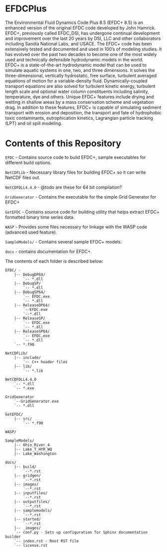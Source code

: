 # EFDCPlus

The Environmental Fluid Dynamics Code Plus 8.5 (EFDC+ 8.5) is an enhanced version of the original EFDC code developed by John Hamrick.  EFDC+, previously called EFDC_DSI, has undergone continual development and improvement over the last 20 years by DSI, LLC and other collaborators including Sandia National Labs, and USACE.  The EFDC+ code has been extensively tested and documented and used in 100’s of modeling studies.  It has evolved over the past two decades to become one of the most widely used and technically defensible hydrodynamic models in the world.  
EFDC+ is a state-of-the-art hydrodynamic model that can be used to simulate aquatic systems in one, two, and three dimensions.  It solves the three-dimensional, vertically hydrostatic, free surface, turbulent averaged equations of motion for a variable-density fluid.  Dynamically-coupled transport equations are also solved for turbulent kinetic energy, turbulent length scale and optional water column constituents including salinity, temperature, dye and others.  Unique EFDC+ features include drying and wetting in shallow areas by a mass conservation scheme and vegetation drag.  In addition to these features, EFDC+ is capable of simulating sediment transport with erosion and deposition, the transport and fate of hydrophobic toxic contaminants, eutrophication kinetics, Lagrangian particle tracking (LPT) and oil spill modeling. 


# Contents of this Repository

``EFDC`` - Contains source code to build EFDC+, sample executables for different build options.

``NetCDFLib`` - Necessary library files for building EFDC+ so it can write NetCDF files out.

``NetCDFDLL4.4.0`` - @todo are these for 64 bit compilation? 

``GridGenerator`` - Contains the executable for the simple Grid Generator for EFDC+

``GetEFDC`` - Contains source code for building utility that helps extract EFDC+ formatted binary time series data.

``WASP`` - Provides some files necessary for linkage with the WASP code (advanced used feature).

``SampleModels/`` - Contains several sample EFDC+ models.

``docs`` - contains documentation for EFDC+.

The contents of each folder is described below:

	EFDC/ - 
		|-- DebugDP64/ 
			`-- *.dll
		|-- DebugSP/
			`-- *.dll
		|-- DebugSP64/
			`-- EFDC.exe
			`-- *.dll
		|-- ReleaseDP64/
			`--EFDC.exe
			`--*.dll
		|-- ReleaseSP/
			`-- EFDC.exe
			`-- *.dll
		|-- ReleaseSP64/
			`-- EFDC.exe
			`-- *.dll
		`-- *.f90

	NetCDFLib/
		|--	include/
			`-- C++ header files
		|--	lib/
			`-- *.lib 

	NetCDFDLL4.4.0 
		`--	*.dll
		`--	*.exe

	GridGenerator
		`--GridGenerator.exe
		`--	*.dll

	GetEFDC/
		|-- src/
			`-- *.f90

	WASP/
	
	SampleModels/
		|-- Ohio_River_4
		|-- Lake_T_HYR_WQ
		|-- Lake_Washington

	docs/ 
		|-- build/
			`--*.rst
		|-- gridgen/
			`--*.rst
		|-- images/
			`--*.rst
		|-- inputfiles/
			`--*.rst
		|-- outputfiles/
			`--*.rst
		|-- samplemodels/
			`--*.rst
		|-- started/
			`--*.rst
		|-- _images/
		`-- conf.py - Sets up configuration for Sphinx documentation builder
		`-- index.rst - Root RST file
		`-- license.rst